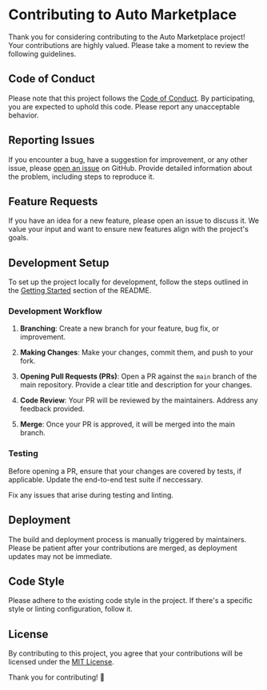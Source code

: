 # Contributing to Auto Marketplace

Thank you for considering contributing to the Auto Marketplace project! Your contributions are highly valued. Please take a moment to review the following guidelines.

## Code of Conduct

Please note that this project follows the [Code of Conduct](CODE_OF_CONDUCT.md). By participating, you are expected to uphold this code. Please report any unacceptable behavior.

## Reporting Issues

If you encounter a bug, have a suggestion for improvement, or any other issue, please [open an issue](https://github.com/kaje94/auto-marketplace/issues) on GitHub. Provide detailed information about the problem, including steps to reproduce it.

## Feature Requests

If you have an idea for a new feature, please open an issue to discuss it. We value your input and want to ensure new features align with the project's goals.

## Development Setup

To set up the project locally for development, follow the steps outlined in the [Getting Started](../README.md#getting-started) section of the README.

### Development Workflow

1. **Branching**: Create a new branch for your feature, bug fix, or improvement.

2. **Making Changes**: Make your changes, commit them, and push to your fork.

3. **Opening Pull Requests (PRs)**: Open a PR against the `main` branch of the main repository. Provide a clear title and description for your changes.

4. **Code Review**: Your PR will be reviewed by the maintainers. Address any feedback provided.

5. **Merge**: Once your PR is approved, it will be merged into the main branch.

### Testing

Before opening a PR, ensure that your changes are covered by tests, if applicable. Update the end-to-end test suite if neccessary.

Fix any issues that arise during testing and linting.

## Deployment

The build and deployment process is manually triggered by maintainers. Please be patient after your contributions are merged, as deployment updates may not be immediate.

## Code Style

Please adhere to the existing code style in the project. If there's a specific style or linting configuration, follow it.

## License

By contributing to this project, you agree that your contributions will be licensed under the [MIT License](../LICENSE).

Thank you for contributing! 🚀
